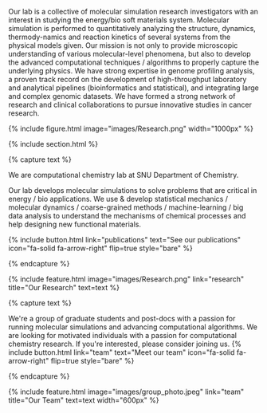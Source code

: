 ---
---

<!-- # Son Research Lab -->

Our lab is a collective of molecular simulation research investigators with an interest in studying the energy/bio soft materials system. Molecular simulation is performed to quantitatively analyzing the structure, dynamics, thermody-namics and reaction kinetics of several systems from the physical models given. Our mission is not only to provide microscopic understanding of various molecular-level phenomena, but also to develop the advanced computational techniques / algorithms to properly capture the underlying physics. We have strong expertise in genome profiling analysis, a proven track record on the development of high-throughput laboratory and analytical pipelines (bioinformatics and statistical), and integrating large and complex genomic datasets. We have formed a strong network of research and clinical collaborations to pursue innovative studies in cancer research.

{%
  include figure.html
  image="images/Research.png"
  width="1000px"
%}

{% include section.html %}

{% capture text %}

We are computational chemistry lab at SNU Department of Chemistry.

Our lab develops molecular simulations to solve problems that are critical in energy / bio applications. We use & develop statistical mechanics / molecular dynamics / coarse-grained methods / machine-learning / big data analysis to understand the mechanisms of chemical processes and help designing new functional materials.

{%
  include button.html
  link="publications"
  text="See our publications"
  icon="fa-solid fa-arrow-right"
  flip=true
  style="bare"
%}

{% endcapture %}

{%
  include feature.html
  image="images/Research.png"
  link="research"
  title="Our Research"
  text=text
%}

{% capture text %}

We're a group of graduate students and post-docs with a passion for running molecular simulations and advancing computational algorithms. We are looking for motivated individuals with a passion for computational chemistry research. If you're interested, please consider joining us.
{%
  include button.html
  link="team"
  text="Meet our team"
  icon="fa-solid fa-arrow-right"
  flip=true
  style="bare"
%}

{% endcapture %}

{%
  include feature.html
  image="images/group_photo.jpeg"
  link="team"
  title="Our Team"
  text=text
  width="600px"
%}
